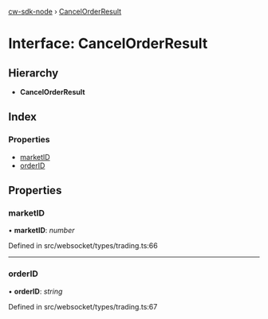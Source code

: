 [cw-sdk-node](../README.md) › [CancelOrderResult](cancelorderresult.md)

# Interface: CancelOrderResult

## Hierarchy

* **CancelOrderResult**

## Index

### Properties

* [marketID](cancelorderresult.md#marketid)
* [orderID](cancelorderresult.md#orderid)

## Properties

###  marketID

• **marketID**: *number*

Defined in src/websocket/types/trading.ts:66

___

###  orderID

• **orderID**: *string*

Defined in src/websocket/types/trading.ts:67
